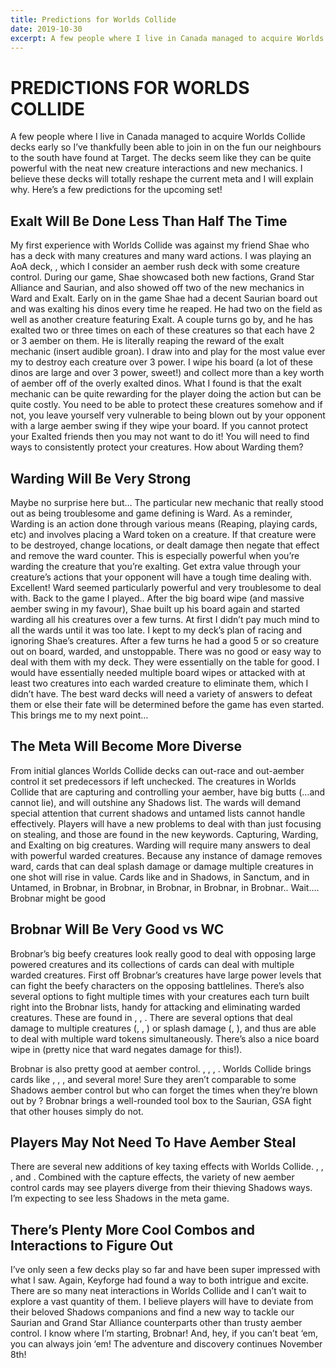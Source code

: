 ```yaml
---
title: Predictions for Worlds Collide
date: 2019-10-30
excerpt: A few people where I live in Canada managed to acquire Worlds Collide decks early so I’ve thankfully been able to join in on the fun our neighbours to the south have found at Target. The decks seem like they can be quite powerful with the neat new creature interactions and new mechanics. I believe these decks will totally reshape the current meta and I will explain why. Here’s a few predictions for the upcoming set!...
---
```


# PREDICTIONS FOR WORLDS COLLIDE

A few people where I live in Canada managed to acquire Worlds Collide decks early so I’ve thankfully been able to join in on the fun our neighbours to the south have found at Target. The decks seem like they can be quite powerful with the neat new creature interactions and new mechanics. I believe these decks will totally reshape the current meta and I will explain why. Here’s a few predictions for the upcoming set!

<BigCard name="lay of the land" caption="Fully experienced after 3 games"/>

## Exalt Will Be Done Less Than Half The Time

My first experience with Worlds Collide was against my friend Shae who has a deck with many creatures and many ward actions. I was playing an AoA deck, <DeckListHover name="Urburt, Hunter of the Long-Ranged City"/>, which I consider an aember rush deck with some creature control. During our game, Shae showcased both new factions, Grand Star Alliance and Saurian, and also showed off two of the new mechanics in Ward and Exalt. Early on in the game Shae had a decent Saurian board out and was exalting his dinos every time he reaped. He had two <Card name="Questor Jarta"/> on the field as well as another creature featuring Exalt. A couple turns go by, and he has exalted two or three times on each of these creatures so that each have 2 or 3 aember on them. He is literally reaping the reward of the exalt mechanic (insert audible groan). I draw into and play for the most value ever my <Card name="The Spirit’s Way"/> to destroy each creature over 3 power. I wipe his board (a lot of these dinos are large and over 3 power, sweet!) and collect more than a key worth of aember off of the overly exalted dinos. What I found is that the exalt mechanic can be quite rewarding for the player doing the action but can be quite costly. You need to be able to protect these creatures somehow and if not, you leave yourself very vulnerable to being blown out by your opponent with a large aember swing if they wipe your board. If you cannot protect your Exalted friends then you may not want to do it! You will need to find ways to consistently protect your creatures. How about Warding them? 

<BigCard name="imperium" caption="7 more of these and you’ve got yourself 2 cats"/>

## Warding Will Be Very Strong

Maybe no surprise here but… The particular new mechanic that really stood out as being troublesome and game defining is Ward. As a reminder, Warding is an action done through various means (Reaping, playing cards, etc) and involves placing a Ward token on a creature. If that creature were to be destroyed, change locations, or dealt damage then negate that effect and remove the ward counter. This is especially powerful when you’re warding the creature that you’re exalting. Get extra value through your creature’s actions that your opponent will have a tough time dealing with. Excellent! Ward seemed particularly powerful and very troublesome to deal with. Back to the game I played.. After the big board wipe (and massive aember swing in my favour), Shae built up his board again and started warding all his creatures over a few turns. At first I didn’t pay much mind to all the wards until it was too late. I kept to my deck’s plan of racing and ignoring Shae’s creatures. After a few turns he had a good 5 or so creature out on board, warded, and unstoppable. There was no good or easy way to deal with them with my deck. They were essentially on the table for good. I would have essentially needed multiple board wipes or attacked with at least two creatures into each warded creature to eliminate them, which I didn’t have. The best ward decks will need a variety of answers to defeat them or else their fate will be determined before the game has even started. This brings me to my next point… 

<BigCard name="shadow self" caption="Your watch has ended"/>

## The Meta Will Become More Diverse

From initial glances Worlds Collide decks can out-race and out-aember control it set predecessors if left unchecked. The creatures in Worlds Collide that are capturing and controlling your aember, have big butts (…and cannot lie), and will outshine any Shadows list. The wards will demand special attention that current shadows and untamed lists cannot handle effectively. Players will have a new problems to deal with than just focusing on stealing, and those are found in the new keywords. Capturing, Warding, and Exalting on big creatures. Warding will require many answers to deal with powerful warded creatures. Because any instance of damage removes ward, cards that can deal splash damage or damage multiple creatures in one shot will rise in value. Cards like <Card name="Whistling Darts"/> and <Card name="Throwing Stars"/> in Shadows, <Card name="Lord Golgotha"/> in Sanctum, <Card name="The Common Cold"/> and <Card name="They’re Everywhere"/> in Untamed, <Card name="Lava Ball"/> in Brobnar, <Card name="Cowfyne"/> in Brobnar, <Card name="Flamethrower"/> in Brobnar, <Card name="Firespitter"/> in Brobnar, <Card name="Hebe the Huge"/> in Brobnar.. Wait…. Brobnar might be good

<BigCard name="hebe the huge" caption="This could be -uuuuuge"/>

## Brobnar Will Be Very Good vs WC

Brobnar’s big beefy creatures look really good to deal with opposing large powered creatures and its collections of cards can deal with multiple warded creatures. First off Brobnar’s creatures have large power levels that can fight the beefy characters on the opposing battlelines. There’s also several options to fight multiple times with your creatures each turn built right into the Brobnar lists, handy for attacking and eliminating warded creatures. These are found in <Card name="Relentless Assault"/>, <Card name="Anger"/>, <Card name="Gauntlet of Command"/>. There are several options that deal damage to multiple creatures (<Card name="Hebe the Huge"/>, <Card name="Firespitter"/>, <Card name="Phoenix Heart"/>) or splash damage (<Card name="Lava Ball"/>, <Card name="Cowfyne"/>), and thus are able to deal with multiple ward tokens simultaneously. There’s also a nice board wipe in <Card name="Coward’s End"/> (pretty nice that ward negates damage for this!). 

Brobnar is also pretty good at aember control. <Card name="Pile of Skulls"/>, <Card name="Bumpsy"/>, <Card name="Unguarded Camp"/>, <Card name="Rogue Ogre"/>. Worlds Collide brings cards like <Card name="Shattered Throne"/>, <Card name="Barn Razing"/>, <Card name="Power of Fire"/>, and several more! Sure they aren’t comparable to some Shadows aember control but who can forget the times when they’re blown out by <Card name="Burn the Stockpile"/>? Brobnar brings a well-rounded tool box to the Saurian, GSA fight that other houses simply do not.

<BigCard name="burn the stockpile" caption="What a waste of aember, Brobnar!"/>

## Players May Not Need To Have Aember Steal

There are several new additions of key taxing effects with Worlds Collide. <Card name="Sensor Chief Garcia"/>, <Card name="Quadracorder"/>, <Card name="Disruption Field"/>, and <Card name="Rhetor Gallim"/>. Combined with the capture effects, the variety of new aember control cards may see players diverge from their thieving Shadows ways. I’m expecting to see less Shadows in the meta game.

<BigCard name="Sensor Chief Garcia" caption="That’ll be 6 aember + Tax"/>

## There’s Plenty More Cool Combos and Interactions to Figure Out

I’ve only seen a few decks play so far and have been super impressed with what I saw. Again, Keyforge had found a way to both intrigue and excite. There are so many neat interactions in Worlds Collide and I can’t wait to explore a vast quantity of them. I believe players will have to deviate from their beloved Shadows companions and find a new way to tackle our Saurian and Grand Star Alliance counterparts other than trusty aember control. I know where I’m starting, Brobnar! And, hey, if you can’t beat ‘em, you can always join ‘em! The adventure and discovery continues November 8th!